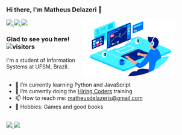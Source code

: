### Hi there, I'm Matheus Delazeri 👋


<a href="https://www.linkedin.com/in/matheus-delazeri-296702139/">
<img height="25em" src="https://img.shields.io/badge/LinkedIn-0077B5?style=for-the-badge&logo=linkedin&logoColor=white" />
</a>
<a href="https://www.instagram.com/matheus.delazeri/">
<img height="25em" src="https://img.shields.io/badge/Instagram-E4405F?style=for-the-badge&logo=instagram&logoColor=white" />
</a>
<a href="https://stackoverflow.com/users/14709132/matheus-delazeri?tab=profile">
<img height="25em" src="https://img.shields.io/badge/Stack_Overflow-FE7A16?style=for-the-badge&logo=stack-overflow&logoColor=white" />
</a>

<img align="right" width="50%" src="./img/pc.png" style="padding-right:10% !important" >

    
### Glad to see you here!  ![visitors](https://visitor-badge.glitch.me/badge?page_id=${matheus-delazeri}.${380019460})

I'm a student of Information Systems at UFSM, Brazil.
<br><br>
- 🌱 I’m currently learning Python and JavaScript 
- :rocket: I’m currently doing the [Hiring Coders](https://www.hiringcoders.com.br/) training
- 📫 How to reach me: matheusdelazeris@gmail.com
- :speech_balloon: Hobbies: Games and good books
<br><br>
<a href="https://github.com/anuraghazra/github-readme-stats">
    <img height="165em" src="https://github-readme-stats.vercel.app/api?username=matheus-delazeri&show_icons=true&hide_border=true&count_private=true" />
</a>
<a href="https://github.com/anuraghazra/convoychat">
    <img height="165em" src="https://github-readme-stats.vercel.app/api/top-langs/?username=matheus-delazeri&hide=tex&layout=compact&hide_border=true" />
</a>

